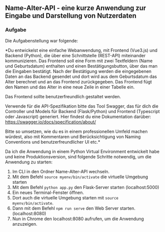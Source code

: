 ## Name-Alter-API - eine kurze Anwendung zur Eingabe und Darstellung von Nutzerdaten

### Aufgabe

Die Aufgabenstellung war folgende:

*Du entwickelst eine einfache Webanwendung, mit Frontend (Vue3.js) und Backend (Python), die über eine Schnittstelle (REST-API) miteinander kommunizieren. Das Frontend soll eine Form mit zwei Textfeldern (Name und Geburtsdatum) enthalten und einen Bestätigungsbutton, über das man die Eingaben bestätigt. Nach der Bestätigung werden die eingegebenen Daten an das Backend gesendet und dort wird aus dem Geburtsdatum das Alter berechnet und an das Frontend zurückgegeben. Das Frontend fügt den Namen und das Alter in eine neue Zeile in einer Tabelle ein.

Das Frontend sollte benutzerfreundlich gestaltet werden.

Verwende für die API-Spezifikation bitte das Tool Swagger, das für dich die Controller und Models für Backend (Flask/Python) und Frontend (Typescript oder Javascript) generiert. Hier findest du eine Dokumentation darüber: https://swagger.io/docs/specification/about/

Bitte so umsetzen, wie du es in einem professionellen Umfeld machen würdest, also mit Kommentaren und Berücksichtigung von Naming Conventions und benutzerfreundlicher UI etc.*

Da ich die Anwendung in einem Python Virtual Environment entwickelt habe und keine Produktionsversion, sind folgende Schritte notwendig, um die Anwendung zu starten:

1. Im CLI in den Ordner Name-Alter-API wechseln.
2. Mit dem Befehl `source myenv/bin/activate` die virtuelle Umgebung starten
3. Mit dem Befehl `python app.py` den Flask-Server starten (localhost:5000)
4. Ein neues Terminal-Fenster öffnen.
5. Dort auch die virtuelle Umgebung starten mit `source myenv/bin/activate`.
6. Dann mit dem Befehl `npm run serve` den Web Server starten. (localhost:8080)
7. Nun in Chrome den localhost:8080 aufrufen, um die Anwendung anzuzeigen.
